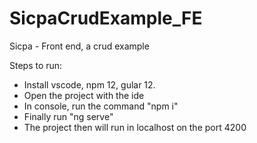 # SicpaCrudExample_FE
Sicpa - Front end, a crud example 

Steps to run:
- Install vscode, npm 12, gular 12.
- Open the project with the ide
- In console, run the command "npm i"
- Finally run "ng serve"
- The project then will run in localhost on the port 4200
